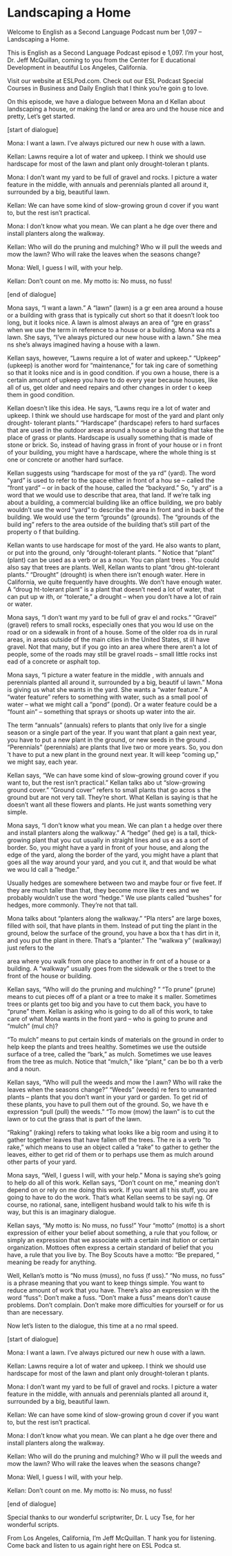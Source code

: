 # Landscaping a Home

Welcome to English as a Second Language Podcast num ber 1,097 – Landscaping a Home.  

This is English as a Second Language Podcast episod e 1,097. I’m your host, Dr. Jeff McQuillan, coming to you from the Center for E ducational Development in beautiful Los Angeles, California.  

Visit our website at ESLPod.com. Check out our ESL Podcast Special Courses in Business and Daily English that I think you’re goin g to love.  

On this episode, we have a dialogue between Mona an d Kellan about landscaping a house, or making the land or area aro und the house nice and pretty, Let’s get started. 

[start of dialogue] 

Mona: I want a lawn. I’ve always pictured our new h ouse with a lawn. 

Kellan: Lawns require a lot of water and upkeep. I think we should use hardscape for most of the lawn and plant only drought-toleran t plants.  

Mona: I don’t want my yard to be full of gravel and  rocks. I picture a water feature in the middle, with annuals and perennials planted all around it, surrounded by a big, beautiful lawn. 

Kellan: We can have some kind of slow-growing groun d cover if you want to, but the rest isn’t practical. 

Mona: I don’t know what you mean. We can plant a he dge over there and install planters along the walkway. 

Kellan: Who will do the pruning and mulching? Who w ill pull the weeds and mow the lawn? Who will rake the leaves when the seasons  change?  

Mona: Well, I guess I will, with your help. 

Kellan: Don’t count on me. My motto is: No muss, no  fuss! 

[end of dialogue] 

Mona says, “I want a lawn.” A “lawn” (lawn) is a gr een area around a house or a building with grass that is typically cut short so that it doesn’t look too long, but it looks nice. A lawn is almost always an area of “gre en grass” when we use the term in reference to a house or a building. Mona wa nts a lawn. She says, “I’ve always pictured our new house with a lawn.” She mea ns she’s always imagined having a house with a lawn.  

Kellan says, however, “Lawns require a lot of water  and upkeep.” “Upkeep” (upkeep) is another word for “maintenance,” for tak ing care of something so that it looks nice and is in good condition. if you own a house, there is a certain amount of upkeep you have to do every year because houses, like all of us, get older and need repairs and other changes in order t o keep them in good condition. 

Kellan doesn’t like this idea. He says, “Lawns requ ire a lot of water and upkeep. I think we should use hardscape for most of the yard and plant only drought- tolerant plants.” “Hardscape” (hardscape) refers to  hard surfaces that are used in the outdoor areas around a house or a building that  take the place of grass or plants. Hardscape is usually something that is made  of stone or brick. So, instead of having grass in front of your house or i n front of your building, you might have a hardscape, where the whole thing is st one or concrete or another hard surface.  

Kellan suggests using “hardscape for most of the ya rd” (yard). The word “yard” is used to refer to the space either in front of a hou se – called the “front yard” – or in back of the house, called the “backyard.” So, “y ard” is a word that we would use to describe that area, that land. If we’re talk ing about a building, a commercial building like an office building, we pro bably wouldn’t use the word “yard” to describe the area in front and in back of  the building. We would use the term “grounds” (grounds). The “grounds of the build ing” refers to the area outside of the building that’s still part of the property o f that building.  

Kellan wants to use hardscape for most of the yard.  He also wants to plant, or put into the ground, only “drought-tolerant plants. ” Notice that “plant” (plant) can be used as a verb or as a noun. You can plant trees . You could also say that trees are plants. Well, Kellan wants to plant “drou ght-tolerant plants.” “Drought” (drought) is when there isn’t enough water. Here in  California, we quite frequently have droughts. We don’t have enough water. A “droug ht-tolerant plant” is a plant that doesn’t need a lot of water, that can put up w ith, or “tolerate,” a drought – when you don’t have a lot of rain or water.  

Mona says, “I don’t want my yard to be full of grav el and rocks.” “Gravel” (gravel) refers to small rocks, especially ones that you wou ld use on the road or on a sidewalk in front of a house. Some of the older roa ds in rural areas, in areas outside of the main cities in the United States, st ill have gravel. Not that many, but if you go into an area where there aren’t a lot  of people, some of the roads may still be gravel roads – small little rocks inst ead of a concrete or asphalt top.  

Mona says, “I picture a water feature in the middle , with annuals and perennials planted all around it, surrounded by a big, beautif ul lawn.” Mona is giving us what she wants in the yard. She wants a “water feature.”  A “water feature” refers to something with water, such as a small pool of water  – what we might call a “pond” (pond). Or a water feature could be a “fount ain” – something that sprays or shoots up water into the air.  

The term “annuals” (annuals) refers to plants that only live for a single season or a single part of the year. If you want that plant a gain next year, you have to put a new plant in the ground, or new seeds in the ground . “Perennials” (perennials) are plants that live two or more years. So, you don ’t have to put a new plant in the ground next year. It will keep “coming up,” we might say, each year.  

Kellan says, “We can have some kind of slow-growing  ground cover if you want to, but the rest isn’t practical.” Kellan talks abo ut “slow-growing ground cover.” “Ground cover” refers to small plants that go acros s the ground but are not very tall. They’re short. What Kellan is saying is that he doesn’t want all these flowers and plants. He just wants something very simple.  

Mona says, “I don’t know what you mean. We can plan t a hedge over there and install planters along the walkway.” A “hedge” (hed ge) is a tall, thick-growing plant that you cut usually in straight lines and us e as a sort of border. So, you might have a yard in front of your house, and along  the edge of the yard, along the border of the yard, you might have a plant that  goes all the way around your yard, and you cut it, and that would be what we wou ld call a “hedge.”  

Usually hedges are somewhere between two and maybe four or five feet. If they are much taller than that, they become more like tr ees and we probably wouldn’t use the word “hedge.” We use plants called “bushes”  for hedges, more commonly. They’re not that tall.  

Mona talks about “planters along the walkway.” “Pla nters” are large boxes, filled with soil, that have plants in them. Instead of put ting the plant in the ground, below the surface of the ground, you have a box tha t has dirt in it, and you put the plant in there. That’s a “planter.” The “walkwa y” (walkway) just refers to the  

area where you walk from one place to another in fr ont of a house or a building. A “walkway” usually goes from the sidewalk or the s treet to the front of the house or building.  

Kellan says, “Who will do the pruning and mulching? ” “To prune” (prune) means to cut pieces off of a plant or a tree to make it s maller. Sometimes trees or plants get too big and you have to cut them back, you have  to “prune” them. Kellan is asking who is going to do all of this work, to take  care of what Mona wants in the front yard – who is going to prune and “mulch” (mul ch)?  

“To mulch” means to put certain kinds of materials on the ground in order to help keep the plants and trees healthy. Sometimes we use  the outside surface of a tree, called the “bark,” as mulch. Sometimes we use  leaves from the tree as mulch. Notice that “mulch,” like “plant,” can be bo th a verb and a noun.  

Kellan says, “Who will pull the weeds and mow the l awn? Who will rake the leaves when the seasons change?” “Weeds” (weeds) re fers to unwanted plants – plants that you don’t want in your yard or garden. To get rid of these plants, you have to pull them out of the ground. So, we have th e expression “pull (pull) the weeds.” “To mow (mow) the lawn” is to cut the lawn or to cut the grass that is part of the lawn.  

“Raking” (raking) refers to taking what looks like a big room and using it to gather together leaves that have fallen off the trees. The re is a verb “to rake,” which means to use an object called a “rake” to gather to gether the leaves, either to get rid of them or to perhaps use them as mulch around other parts of your yard.  

Mona says, “Well, I guess I will, with your help.” Mona is saying she’s going to help do all of this work. Kellan says, “Don’t count  on me,” meaning don’t depend on or rely on me doing this work. If you want all t his stuff, you are going to have to do the work. That’s what Kellan seems to be sayi ng. Of course, no rational, sane, intelligent husband would talk to his wife th is way, but this is an imaginary dialogue.  

Kellan says, “My motto is: No muss, no fuss!” Your “motto” (motto) is a short expression of either your belief about something, a  rule that you follow, or simply an expression that we associate with a certain inst itution or certain organization. Mottoes often express a certain standard of belief that you have, a rule that you live by. The Boy Scouts have a motto: “Be prepared, ” meaning be ready for anything.  

Well, Kellan’s motto is “No muss (muss), no fuss (f uss).” “No muss, no fuss” is a phrase meaning that you want to keep things simple.  You want to reduce amount of work that you have. There’s also an expression w ith the word “fuss”: Don’t make a fuss. “Don’t make a fuss” means don’t cause problems. Don’t complain. Don’t make more difficulties for yourself or for us  than are necessary.  

Now let’s listen to the dialogue, this time at a no rmal speed.  

[start of dialogue] 

Mona: I want a lawn. I’ve always pictured our new h ouse with a lawn. 

Kellan: Lawns require a lot of water and upkeep. I think we should use hardscape for most of the lawn and plant only drought-toleran t plants.  

Mona: I don’t want my yard to be full of gravel and  rocks. I picture a water feature in the middle, with annuals and perennials planted all around it, surrounded by a big, beautiful lawn. 

Kellan: We can have some kind of slow-growing groun d cover if you want to, but the rest isn’t practical. 

Mona: I don’t know what you mean. We can plant a he dge over there and install planters along the walkway. 

Kellan: Who will do the pruning and mulching? Who w ill pull the weeds and mow the lawn? Who will rake the leaves when the seasons  change?  

Mona: Well, I guess I will, with your help. 

Kellan: Don’t count on me. My motto is: No muss, no  fuss! 

[end of dialogue] 

Special thanks to our wonderful scriptwriter, Dr. L ucy Tse, for her wonderful scripts.  

From Los Angeles, California, I’m Jeff McQuillan. T hank you for listening. Come back and listen to us again right here on ESL Podca st.  

